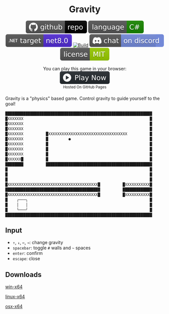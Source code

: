 <h1 align="center">
	Gravity
</h1>

<p align="center">
	<a href="https://github.com/dotnet/dotnet-console-games"><img src="../../.github/resources/github-repo-black.svg" alt="GitHub repo"></a>
	<a href="https://docs.microsoft.com/en-us/dotnet/csharp/"><img src="../../.github/resources/language-csharp.svg" alt="Language C#"></a>
	<a href="https://dotnet.microsoft.com/download"><img src="../../.github/resources/dotnet-badge.svg" title="Target Framework" alt="Target Framework"></a>
	<a href="https://github.com/dotnet/dotnet-console-games/actions"><img src="https://github.com/dotnet/dotnet-console-games/workflows/Gravity%20Build/badge.svg" title="Goto Build" alt="Build"></a>
	<a href="https://discord.gg/4XbQbwF"><img src="../../.github/resources/discord-badge.svg" title="Go To Discord Server" alt="Discord"></a>
	<a href="../../LICENSE"><img src="../../.github/resources/license-MIT-green.svg" alt="License"></a>
</p>

<p align="center">
	You can play this game in your browser:
	<br />
	<a href="https://dotnet.github.io/dotnet-console-games/Gravity" alt="Play Now">
		<sub><img height="40"src="../../.github/resources/play-badge.svg" alt="Play Now"></sub>
	</a>
	<br />
	<sup>Hosted On GitHub Pages</sup>
</p>

Gravity is a "physics" based game. Control gravity to guide yourself to the goal!

```
█████████████████████████████████████████████████████████████████
█XXXXXXX                                                        █
█XXXXXXX                                                        █
█XXXXXXX                                                        █
█XXXXXXX          █XXXXXXXXXXXXXXXXXXXXXXXXXXXXXXXXXXX          █
█XXXXXXX          █         ●                                   █
█XXXXXXX          █                                             █
█XXXXXXX          █                                             █
█XXXXXXX          █                                             █
█XXXXXX█          █                                             █
████████          ███████████████████████████████████████████████
█                                                               █
█                                                               █
█                                                               █
█XXXXXXXXXXXXXXXXXXXXXXXXXXXXXXXXXXXXXXXX█          █XXXXXXXXXXX█
██████████████████████████████████████████          █████████████
█XXXXXXXXXXXXXXXXXXXXXXXXXXXXXXXXXXXXXXXX█          █XXXXXXXXXXX█
█    ╭───╮                                                      █
█    │   │                                                      █
█    ╰───╯                                                      █
█████████████████████████████████████████████████████████████████
```

## Input

- `↑`, `↓`, `←`, `→`: change gravity
- `spacebar`: toggle `#` walls and `~` spaces
- `enter`: confirm
- `escape`: close

## Downloads

[win-x64](https://github.com/dotnet/dotnet-console-games/raw/binaries/win-x64/Gravity.exe)

[linux-x64](https://github.com/dotnet/dotnet-console-games/raw/binaries/linux-x64/Gravity)

[osx-x64](https://github.com/dotnet/dotnet-console-games/raw/binaries/osx-x64/Gravity)
